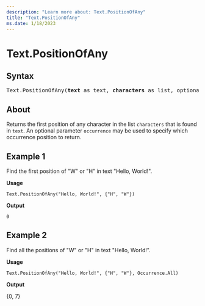 ```yaml
---
description: "Learn more about: Text.PositionOfAny"
title: "Text.PositionOfAny"
ms.date: 1/18/2023
---
```

# Text.PositionOfAny

## Syntax

<pre>
Text.PositionOfAny(<b>text</b> as text, <b>characters</b> as list, optional <b>occurrence</b> as nullable number) as any
</pre>
  
## About

Returns the first position of any character in the list `characters` that is found in `text`. An optional parameter `occurrence` may be used to specify which occurrence position to return.

## Example 1

Find the first position of "W" or "H" in text "Hello, World!".

**Usage**

```powerquery-m
Text.PositionOfAny("Hello, World!", {"H", "W"})
```

**Output**

`0`

## Example 2

Find all the positions of "W" or "H" in text "Hello, World!".

**Usage**

```powerquery-m
Text.PositionOfAny("Hello, World!", {"H", "W"}, Occurrence.All)
```

**Output**

{0, 7}
